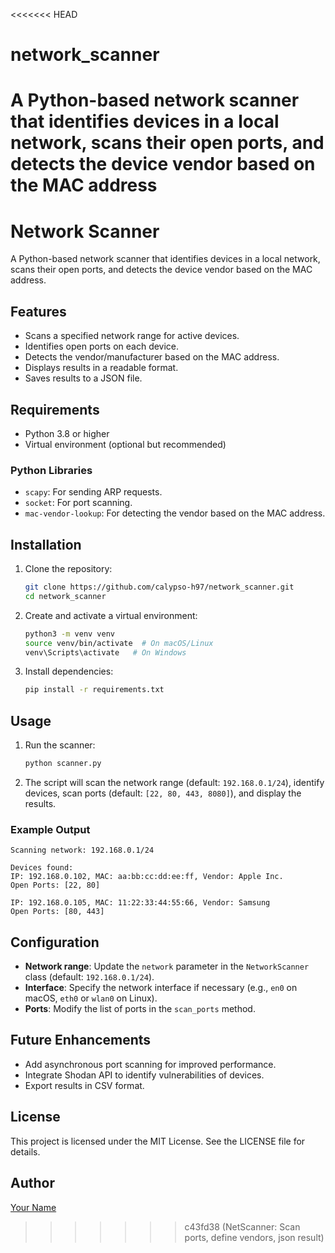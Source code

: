 <<<<<<< HEAD
# network_scanner
A Python-based network scanner that identifies devices in a local network, scans their open ports, and detects the device vendor based on the MAC address
=======
# Network Scanner

A Python-based network scanner that identifies devices in a local network, scans their open ports, and detects the device vendor based on the MAC address.

## Features
- Scans a specified network range for active devices.
- Identifies open ports on each device.
- Detects the vendor/manufacturer based on the MAC address.
- Displays results in a readable format.
- Saves results to a JSON file.

## Requirements
- Python 3.8 or higher
- Virtual environment (optional but recommended)

### Python Libraries
- `scapy`: For sending ARP requests.
- `socket`: For port scanning.
- `mac-vendor-lookup`: For detecting the vendor based on the MAC address.

## Installation
1. Clone the repository:
   ```bash
   git clone https://github.com/calypso-h97/network_scanner.git
   cd network_scanner
   ```

2. Create and activate a virtual environment:
   ```bash
   python3 -m venv venv
   source venv/bin/activate  # On macOS/Linux
   venv\Scripts\activate   # On Windows
   ```

3. Install dependencies:
   ```bash
   pip install -r requirements.txt
   ```

## Usage
1. Run the scanner:
   ```bash
   python scanner.py
   ```

2. The script will scan the network range (default: `192.168.0.1/24`), identify devices, scan ports (default: `[22, 80, 443, 8080]`), and display the results.

### Example Output
```text
Scanning network: 192.168.0.1/24

Devices found:
IP: 192.168.0.102, MAC: aa:bb:cc:dd:ee:ff, Vendor: Apple Inc.
Open Ports: [22, 80]

IP: 192.168.0.105, MAC: 11:22:33:44:55:66, Vendor: Samsung
Open Ports: [80, 443]
```

## Configuration
- **Network range**: Update the `network` parameter in the `NetworkScanner` class (default: `192.168.0.1/24`).
- **Interface**: Specify the network interface if necessary (e.g., `en0` on macOS, `eth0` or `wlan0` on Linux).
- **Ports**: Modify the list of ports in the `scan_ports` method.

## Future Enhancements
- Add asynchronous port scanning for improved performance.
- Integrate Shodan API to identify vulnerabilities of devices.
- Export results in CSV format.

## License
This project is licensed under the MIT License. See the LICENSE file for details.

## Author
[Your Name](https://github.com/calypso-h97)

>>>>>>> c43fd38 (NetScanner: Scan ports, define vendors, json result)
